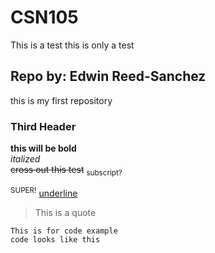 # CSN105
This is a test this is only a test

## Repo by: Edwin Reed-Sanchez
this is my first repository 

### Third Header
**this will be bold**  
*italized*  
~~cross out this test~~
<sub>subscript?</sub>

<sup>SUPER!</sup>
<ins>underline</ins>  

> This is a quote

```
This is for code example
code looks like this
```




